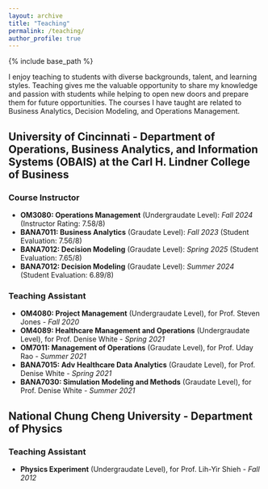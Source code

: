 ```yaml
---
layout: archive
title: "Teaching"
permalink: /teaching/
author_profile: true
---
```


{% include base_path %}

I enjoy teaching to students with diverse backgrounds, talent, and learning styles. Teaching gives me the valuable opportunity to share my knowledge and passion with students while helping to open new doors and prepare them for future opportunities. The courses I have taught are related to Business Analytics, Decision Modeling, and Operations Management.

## University of Cincinnati - Department of Operations, Business Analytics, and Information Systems (OBAIS) at the Carl H. Lindner College of Business

### Course Instructor
- **OM3080: Operations Management** (Undergraudate Level): *Fall 2024* (Instructor Rating: 7.58/8)
- **BANA7011: Business Analytics** (Graudate Level): *Fall 2023* (Student Evaluation: 7.56/8) 
- **BANA7012: Decision Modeling** (Graudate Level): *Spring 2025* (Student Evaluation: 7.65/8)
- **BANA7012: Decision Modeling** (Graudate Level): *Summer 2024* (Student Evaluation: 6.89/8)

### Teaching Assistant
- **OM4080: Project Management** (Undergraudate Level), for Prof. Steven Jones - *Fall 2020*
- **OM4089: Healthcare Management and Operations** (Undergraudate Level), for Prof. Denise White - *Spring 2021*
- **OM7011: Management of Operations** (Graudate Level), for Prof. Uday Rao - *Summer 2021*
- **BANA7015: Adv Healthcare Data Analytics** (Graudate Level), for Prof. Denise White - *Spring 2021*
- **BANA7030: Simulation Modeling and Methods** (Graudate Level), for Prof. Denise White - *Summer 2021*

## National Chung Cheng University - Department of Physics

### Teaching Assistant
- **Physics Experiment** (Undergraudate Level), for Prof. Lih-Yir Shieh - *Fall 2012*
